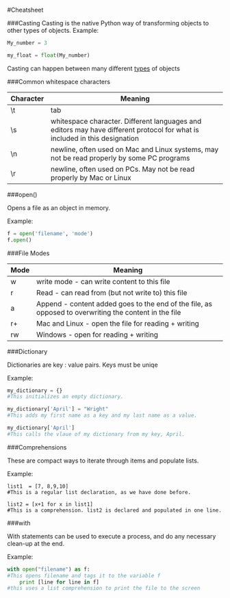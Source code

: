 #Cheatsheet

###Casting
Casting is the native Python way of transforming objects to other types of objects. 
Example:

```Python
My_number = 3

my_float = float(My_number)
```

Casting can happen between many different [types](http://docs.python.org/2/library/types.html) of objects

###Common whitespace characters

| Character | Meaning |
|-----------|---------|
| \t        | tab     |
| \s	    | whitespace character. Different languages and editors may have different protocol for what is included in this designation |
| \n	    | newline, often used on Mac and Linux systems, may not be read properly by some PC programs |
| \r	    | newline, often used on PCs. May not be read properly by Mac or Linux |

###open()

Opens a file as an object in memory.

Example:

```Python
f = open('filename', 'mode')
f.open()
```

###File Modes

|Mode | Meaning |
|-----| -------|
| w   | write mode - can write content to this file |
| r   | Read - can read from (but not write to) this file |
| a   | Append - content added goes to the end of the file, as opposed to overwriting the content in the file |
| r+   | Mac and Linux - open the file for reading + writing |
| rw | Windows - open for reading + writing |

###Dictionary

Dictionaries are key : value pairs. Keys must be uniqe

Example:

```python
my_dictionary = {}
#This initializes an empty dictionary.

my_dictionary['April'] = "Wright"
#This adds my first name as a key and my last name as a value.

my_dictionary['April']
#This calls the vlaue of my dictionary from my key, April.

```

###Comprehensions

These are compact ways to iterate through items and populate lists.

Example:

```
list1  = [7, 8,9,10]
#This is a regular list declaration, as we have done before.

list2 = [x+1 for x in list1]
#This is a comprehension. list2 is declared and populated in one line.

```

###with

With statements can be used to execute a process, and do any necessary clean-up at the end.

Example:

```python
with open("filename") as f:
#This opens filename and tags it to the variable f
	print [line for line in f]
#this uses a list comprehension to print the file to the screen
```



